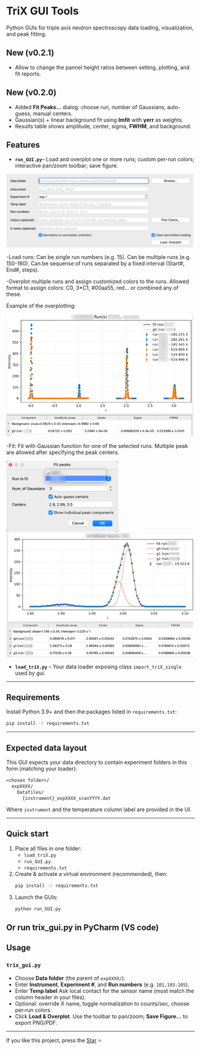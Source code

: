 # TriX GUI Tools

Python GUIs for triple axis neutron spectroscopy data loading, visualization, and peak fitting.

[//]: # (Author: Tianxiong Han, Iowa State University, 2025 Aug 24)

## New (v0.2.1)
- Allow to change the pannel height ratios between setting, plotting, and fit reports.

## New (v0.2.0)
- Added **Fit Peaks…** dialog: choose run, number of Gaussians, auto-guess, manual centers.
- Gaussian(s) + linear background fit using **lmfit** with **yerr** as weights.
- Results table shows amplitude, center, sigma, **FWHM**, and background.

## Features
- **`run_GUI.py`**– Load and overplot one or more runs; custom per-run colors; interactive pan/zoom toolbar; save figure.
<p float="left">
  <img src="setting.png" width=500 />
</p>
-Load runs: Can be single run numbers (e.g. 15). Can be multiple runs (e.g. 150-160). Can be sequense of runs separated by a fixed interval (Start#, End#, steps).

-Overplot multiple runs and assign customized colors to the runs. 
Allowed format to assign colors: C0, 3*C1, #00aa55, red... or combined any of these.

Example of the overplotting:

<p float="left">
  <img src="Overplotting.png" width=500 />
</p>

-Fit: Fit with Gaussian function for one of the selected runs. Multiple peak are allowed after specifying the peak centers.

<p float="left">
  <img src="Fitting_para.png" width=300 />
  <img src="Fitted_result.png" width=500 />
</p>


- **`load_triX.py`** – Your data loader exposing class `import_triX_single` used by gui.
---

## Requirements
Install Python 3.9+ and then the packages listed in `requirements.txt`:

```bash
pip install -r requirements.txt
```

---

## Expected data layout

This GUI expects your data directory to contain experiment folders in this form (matching your loader):

```
<chosen folder>/
  expXXXX/
    Datafiles/
      {instrument}_expXXXX_scanYYYY.dat
```

Where `instrument` and the temperature column label are provided in the UI.

---

## Quick start

1. Place all files in one folder:
   - `load_triX.py`
   - `run_GUI.py`
   - `requirements.txt`
2. Create & activate a virtual environment (recommended), then:
   ```bash
   pip install -r requirements.txt
   ```
3. Launch the GUIs:
   ```bash
   python run_GUI.py
   ```
Or
run trix_gui.py in PyCharm (VS code)
---

## Usage

### `trix_gui.py`

- Choose **Data folder** (the parent of `expXXXX/`).
- Enter **Instrument**, **Experiment #**, and **Run numbers** (e.g. `101,103-105`).
- Enter **Temp label** Ask local contact for the sensor name (must match the column header in your files).
- Optional: override X name, toggle normalization to counts/sec, choose per‑run colors.
- Click **Load & Overplot**. Use the toolbar to pan/zoom; **Save Figure…** to export PNG/PDF.

[//]: # ()
[//]: # (### `fit_gaussian_peaks.py`)

[//]: # ()
[//]: # (- Load a single run via the same fields.)

[//]: # (- Choose **# Peaks** and whether to **Auto‑guess** initial centers.)

[//]: # (- Click **Fit** to run `lmfit` with weights `1 / yerr`.)

[//]: # (- The table lists amplitude &#40;area&#41;, center, σ and FWHM with 1σ uncertainties. The plot shows data, total fit, and per‑component curves.)

---

If you like this project, press the [Star][s] ⭐

[s]: https://github.com/TxTH4N/trix_GUI "先写个没bug的乐色出来"